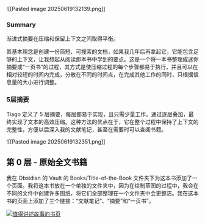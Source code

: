 ![[Pasted image 20250619132139.png]]

### Summary

渐进式摘要在压缩和保留上下文之间取得平衡。

其基本理念是创建一份简短、可搜索的文档，如果我几年后再拿起它，它能包含足够的上下文，让我想起从阅读那本书中学到的要点。这是一个将一本书整理成迷你摘要或“一页书”的过程，其方式是使压缩过程的每个步骤都易于执行，并且可以在相对较短的时间内完成，分散在不同的时间点，在完成其他工作的同时，只根据信息量的大小进行调整。


### 5层摘要
Tiago 定义了 5 层摘要，每层都易于实现，且只需少量工作。通过逐层叠加，最终实现了文本的高效压缩。这种方法的优点在于，它在整个过程中保持了上下文的完整性，方便以后深入我的文献笔记，甚至在需要时可以查阅书籍。

![[Pasted image 20250619132351.png]]


## 第 0 层 - 原始全文书籍

我在 Obsidian 的 Vault 的 Books/Title-of-the-Book 文件夹下为这本书添加了一个页面。我将这本书放在一个单独的文件夹中，因为在绘制草图的过程中，我会在不同的文件中创建许多图纸，将它们全部整理在一个文件夹中会更整洁。我在这本书的页面上添加了三个链接：“文献笔记”、“摘要”和“一页书”。

[![值得讲述故事的书页](https://blogger.googleusercontent.com/img/b/R29vZ2xl/AVvXsEjLl-qAbwnar2AaoqoolDa6Z-FL2XsuLwbkGqxMMFJOnLzMQ-8VYLhwcg_vx3Y__xAuEoBQh_F-b-_sNZg4lyfNwIIVbMWJ3IIEIx5MRY1L_xXmcVy2VsAQxootgsx2TIwVUN98VReQh0kb/w640-h400/Screenshot+2021-07-22+18.42.38.png)](https://blogger.googleusercontent.com/img/b/R29vZ2xl/AVvXsEjLl-qAbwnar2AaoqoolDa6Z-FL2XsuLwbkGqxMMFJOnLzMQ-8VYLhwcg_vx3Y__xAuEoBQh_F-b-_sNZg4lyfNwIIVbMWJ3IIEIx5MRY1L_xXmcVy2VsAQxootgsx2TIwVUN98VReQh0kb/s1920/Screenshot+2021-07-22+18.42.38.png)
